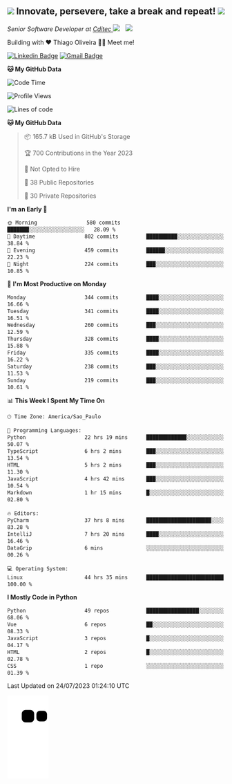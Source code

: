 <h2><img src="https://emojis.slackmojis.com/emojis/images/1531849430/4246/blob-sunglasses.gif?1531849430" width="30"/> Innovate, persevere, take a break and repeat! <img src="https://media.giphy.com/media/12oufCB0MyZ1Go/giphy.gif" width="50"></h2>
<img align='right' src="https://media.giphy.com/media/M9gbBd9nbDrOTu1Mqx/giphy.gif" width="230">
<p><em>Senior Software Developer at <a href="https://www.cditec.com.br/">Cditec
</a><img src="https://media.giphy.com/media/WUlplcMpOCEmTGBtBW/giphy.gif" width="30"> 
</em></p>



Building with ❤️ Thiago Oliveira 👋🏽 Meet me!

[![Linkedin Badge](https://img.shields.io/badge/-Thiago-blue?style=flat-square&logo=Linkedin&logoColor=white&link=https://www.linkedin.com/in/tgmarinho/)](https://www.linkedin.com/in/thiagoceconelo/) 
[![Gmail Badge](https://img.shields.io/badge/-thiceconelo@gmail.com-c14438?style=flat-square&logo=Gmail&logoColor=white&link=mailto:thiceconelo@gmail.com)](mailto:thiceconelo@gmail.com)

</em></p>

<!-- <span style="height ">
![Anurag's GitHub stats](https://github-readme-stats.vercel.app/api?username=arthurspk&show_icons=true&theme=tokyonight)
</span> -->

**🐱 My GitHub Data** 
<!--START_SECTION:waka-->
![Code Time](http://img.shields.io/badge/Code%20Time-326%20hrs%2011%20mins-blue)

![Profile Views](http://img.shields.io/badge/Profile%20Views-2-blue)

![Lines of code](https://img.shields.io/badge/From%20Hello%20World%20I%27ve%20Written-3.5%20million%20lines%20of%20code-blue)

**🐱 My GitHub Data** 

> 📦 165.7 kB Used in GitHub's Storage 
 > 
> 🏆 700 Contributions in the Year 2023
 > 
> 🚫 Not Opted to Hire
 > 
> 📜 38 Public Repositories 
 > 
> 🔑 30 Private Repositories 
 > 
**I'm an Early 🐤** 

```text
🌞 Morning                580 commits         ███████░░░░░░░░░░░░░░░░░░   28.09 % 
🌆 Daytime                802 commits         ██████████░░░░░░░░░░░░░░░   38.84 % 
🌃 Evening                459 commits         ██████░░░░░░░░░░░░░░░░░░░   22.23 % 
🌙 Night                  224 commits         ███░░░░░░░░░░░░░░░░░░░░░░   10.85 % 
```
📅 **I'm Most Productive on Monday** 

```text
Monday                   344 commits         ████░░░░░░░░░░░░░░░░░░░░░   16.66 % 
Tuesday                  341 commits         ████░░░░░░░░░░░░░░░░░░░░░   16.51 % 
Wednesday                260 commits         ███░░░░░░░░░░░░░░░░░░░░░░   12.59 % 
Thursday                 328 commits         ████░░░░░░░░░░░░░░░░░░░░░   15.88 % 
Friday                   335 commits         ████░░░░░░░░░░░░░░░░░░░░░   16.22 % 
Saturday                 238 commits         ███░░░░░░░░░░░░░░░░░░░░░░   11.53 % 
Sunday                   219 commits         ███░░░░░░░░░░░░░░░░░░░░░░   10.61 % 
```


📊 **This Week I Spent My Time On** 

```text
🕑︎ Time Zone: America/Sao_Paulo

💬 Programming Languages: 
Python                   22 hrs 19 mins      █████████████░░░░░░░░░░░░   50.07 % 
TypeScript               6 hrs 2 mins        ███░░░░░░░░░░░░░░░░░░░░░░   13.54 % 
HTML                     5 hrs 2 mins        ███░░░░░░░░░░░░░░░░░░░░░░   11.30 % 
JavaScript               4 hrs 42 mins       ███░░░░░░░░░░░░░░░░░░░░░░   10.54 % 
Markdown                 1 hr 15 mins        █░░░░░░░░░░░░░░░░░░░░░░░░   02.80 % 

🔥 Editors: 
PyCharm                  37 hrs 8 mins       █████████████████████░░░░   83.28 % 
IntelliJ                 7 hrs 20 mins       ████░░░░░░░░░░░░░░░░░░░░░   16.46 % 
DataGrip                 6 mins              ░░░░░░░░░░░░░░░░░░░░░░░░░   00.26 % 

💻 Operating System: 
Linux                    44 hrs 35 mins      █████████████████████████   100.00 % 
```

**I Mostly Code in Python** 

```text
Python                   49 repos            █████████████████░░░░░░░░   68.06 % 
Vue                      6 repos             ██░░░░░░░░░░░░░░░░░░░░░░░   08.33 % 
JavaScript               3 repos             █░░░░░░░░░░░░░░░░░░░░░░░░   04.17 % 
HTML                     2 repos             █░░░░░░░░░░░░░░░░░░░░░░░░   02.78 % 
CSS                      1 repo              ░░░░░░░░░░░░░░░░░░░░░░░░░   01.39 % 
```




 Last Updated on 24/07/2023 01:24:10 UTC
<!--END_SECTION:waka-->

![Snake animation](https://github.com/rafaballerini/rafaballerini/blob/output/github-contribution-grid-snake.svg)


<!---
ceconelo/ceconelo is a ✨ special ✨ repository because its `README.md` (this file) appears on your GitHub profile.
You can click the Preview link to take a look at your changes.
--->
